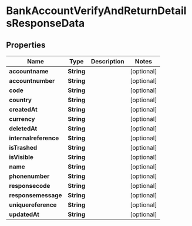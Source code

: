 

# BankAccountVerifyAndReturnDetailsResponseData


## Properties

| Name | Type | Description | Notes |
|------------ | ------------- | ------------- | -------------|
|**accountname** | **String** |  |  [optional] |
|**accountnumber** | **String** |  |  [optional] |
|**code** | **String** |  |  [optional] |
|**country** | **String** |  |  [optional] |
|**createdAt** | **String** |  |  [optional] |
|**currency** | **String** |  |  [optional] |
|**deletedAt** | **String** |  |  [optional] |
|**internalreference** | **String** |  |  [optional] |
|**isTrashed** | **String** |  |  [optional] |
|**isVisible** | **String** |  |  [optional] |
|**name** | **String** |  |  [optional] |
|**phonenumber** | **String** |  |  [optional] |
|**responsecode** | **String** |  |  [optional] |
|**responsemessage** | **String** |  |  [optional] |
|**uniquereference** | **String** |  |  [optional] |
|**updatedAt** | **String** |  |  [optional] |



